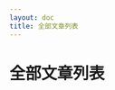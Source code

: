 ```yaml
---
layout: doc
title: 全部文章列表
---
```


# 全部文章列表

<script setup>
import ShowAllList from './.vitepress/components/ShowAllList.vue'
</script>

<ShowAllList />